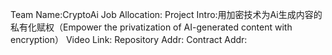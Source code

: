 Team Name:CryptoAi
Job Allocation:
Project Intro:用加密技术为Ai生成内容的私有化赋权（Empower the privatization of AI-generated content with encryption）
Video Link:
Repository Addr:
Contract Addr:
